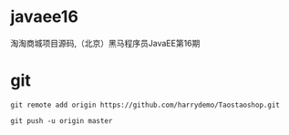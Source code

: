 # javaee16
淘淘商城项目源码,（北京）黑马程序员JavaEE第16期

# git
`git remote add origin https://github.com/harrydemo/Taostaoshop.git`

`git push -u origin master`
